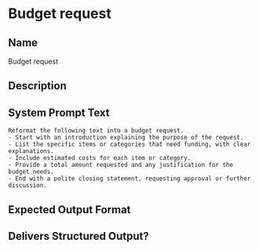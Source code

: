 # Budget request

## Name
Budget request

## Description


## System Prompt Text
```
Reformat the following text into a budget request.  
- Start with an introduction explaining the purpose of the request.  
- List the specific items or categories that need funding, with clear explanations.  
- Include estimated costs for each item or category.  
- Provide a total amount requested and any justification for the budget needs.  
- End with a polite closing statement, requesting approval or further discussion.
```

## Expected Output Format


## Delivers Structured Output?

